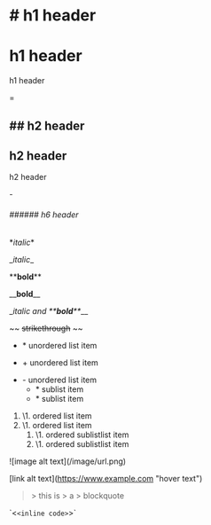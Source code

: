 # \# h1 header

h1 header
=
h1 header

\=

## \## h2 header

h2 header
-
h2 header

\-

###### \###### h6 header

\**italic*\*

\__italic_\_

\*\***bold**\*\*

\_\___bold__\_\_

\__italic and \*\***bold**\*\*_\_\_

\~\~ ~~strikethrough~~ \~\~

* \* unordered list item
+ \+ unordered list item
- \- unordered list item
    * \* sublist item
    * \* sublist item

1. \1. ordered list item
1. \1. ordered list item
    1. \1. ordered sublistlist item
    1. \1. ordered sublistlist item

\!\[image alt text\](/image/url.png)

\[link alt text\](https://www.example.com "hover text")

> \> this is
> \> a
> \> blockquote

\`\<`<inline code>`\>\`
